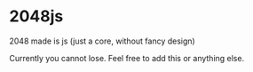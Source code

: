 # 2048js
2048 made is js (just a core, without fancy design)

Currently you cannot lose. Feel free to add this or anything else.
